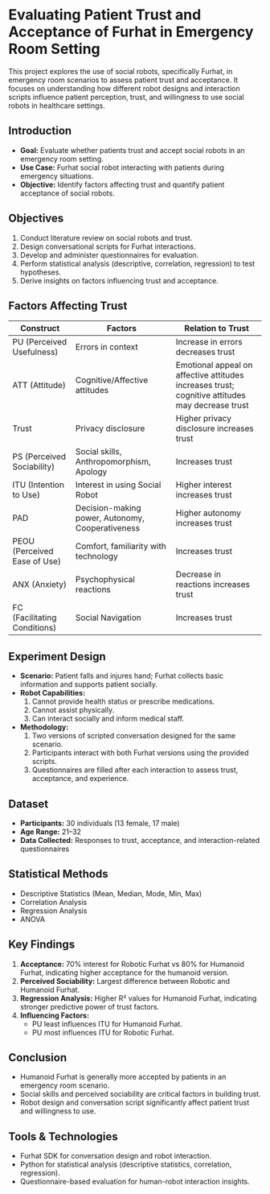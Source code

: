 # Evaluating Patient Trust and Acceptance of Furhat in Emergency Room Setting

This project explores the use of social robots, specifically Furhat, in emergency room scenarios to assess patient trust and acceptance. It focuses on understanding how different robot designs and interaction scripts influence patient perception, trust, and willingness to use social robots in healthcare settings.

## Introduction
- **Goal:** Evaluate whether patients trust and accept social robots in an emergency room setting.  
- **Use Case:** Furhat social robot interacting with patients during emergency situations.  
- **Objective:** Identify factors affecting trust and quantify patient acceptance of social robots.

## Objectives
1. Conduct literature review on social robots and trust.  
2. Design conversational scripts for Furhat interactions.  
3. Develop and administer questionnaires for evaluation.  
4. Perform statistical analysis (descriptive, correlation, regression) to test hypotheses.  
5. Derive insights on factors influencing trust and acceptance.

## Factors Affecting Trust
| Construct | Factors | Relation to Trust |
|-----------|--------|----------------|
| PU (Perceived Usefulness) | Errors in context | Increase in errors decreases trust |
| ATT (Attitude) | Cognitive/Affective attitudes | Emotional appeal on affective attitudes increases trust; cognitive attitudes may decrease trust |
| Trust | Privacy disclosure | Higher privacy disclosure increases trust |
| PS (Perceived Sociability) | Social skills, Anthropomorphism, Apology | Increases trust |
| ITU (Intention to Use) | Interest in using Social Robot | Higher interest increases trust |
| PAD | Decision-making power, Autonomy, Cooperativeness | Higher autonomy increases trust |
| PEOU (Perceived Ease of Use) | Comfort, familiarity with technology | Increases trust |
| ANX (Anxiety) | Psychophysical reactions | Decrease in reactions increases trust |
| FC (Facilitating Conditions) | Social Navigation | Increases trust |

## Experiment Design
- **Scenario:** Patient falls and injures hand; Furhat collects basic information and supports patient socially.  
- **Robot Capabilities:**  
  1. Cannot provide health status or prescribe medications.  
  2. Cannot assist physically.  
  3. Can interact socially and inform medical staff.  
- **Methodology:**  
  1. Two versions of scripted conversation designed for the same scenario.  
  2. Participants interact with both Furhat versions using the provided scripts.  
  3. Questionnaires are filled after each interaction to assess trust, acceptance, and experience.

## Dataset
- **Participants:** 30 individuals (13 female, 17 male)  
- **Age Range:** 21–32  
- **Data Collected:** Responses to trust, acceptance, and interaction-related questionnaires

## Statistical Methods
- Descriptive Statistics (Mean, Median, Mode, Min, Max)  
- Correlation Analysis  
- Regression Analysis  
- ANOVA

## Key Findings
1. **Acceptance:** 70% interest for Robotic Furhat vs 80% for Humanoid Furhat, indicating higher acceptance for the humanoid version.  
2. **Perceived Sociability:** Largest difference between Robotic and Humanoid Furhat.  
3. **Regression Analysis:** Higher R² values for Humanoid Furhat, indicating stronger predictive power of trust factors.  
4. **Influencing Factors:**  
   - PU least influences ITU for Humanoid Furhat.  
   - PU most influences ITU for Robotic Furhat.

## Conclusion
- Humanoid Furhat is generally more accepted by patients in an emergency room scenario.  
- Social skills and perceived sociability are critical factors in building trust.  
- Robot design and conversation script significantly affect patient trust and willingness to use.

## Tools & Technologies
- Furhat SDK for conversation design and robot interaction.  
- Python for statistical analysis (descriptive statistics, correlation, regression).  
- Questionnaire-based evaluation for human-robot interaction insights.
